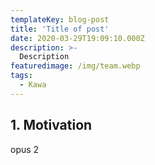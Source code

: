 ```yaml
---
templateKey: blog-post
title: 'Title of post'
date: 2020-03-29T19:09:10.000Z
description: >-
  Description
featuredimage: /img/team.webp
tags:
  - Kawa
---
```

## 1. Motivation
opus 2